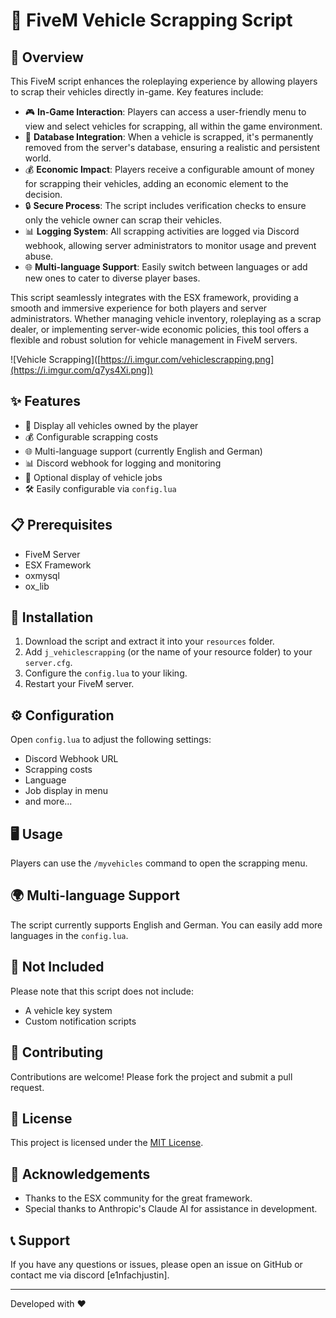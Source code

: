 # 🚗 FiveM Vehicle Scrapping Script

## 📜 Overview

This FiveM script enhances the roleplaying experience by allowing players to scrap their vehicles directly in-game. Key features include:

- 🎮 **In-Game Interaction**: Players can access a user-friendly menu to view and select vehicles for scrapping, all within the game environment.
- 💾 **Database Integration**: When a vehicle is scrapped, it's permanently removed from the server's database, ensuring a realistic and persistent world.
- 💰 **Economic Impact**: Players receive a configurable amount of money for scrapping their vehicles, adding an economic element to the decision.
- 🔒 **Secure Process**: The script includes verification checks to ensure only the vehicle owner can scrap their vehicles.
- 📊 **Logging System**: All scrapping activities are logged via Discord webhook, allowing server administrators to monitor usage and prevent abuse.
- 🌐 **Multi-language Support**: Easily switch between languages or add new ones to cater to diverse player bases.

This script seamlessly integrates with the ESX framework, providing a smooth and immersive experience for both players and server administrators. Whether managing vehicle inventory, roleplaying as a scrap dealer, or implementing server-wide economic policies, this tool offers a flexible and robust solution for vehicle management in FiveM servers.


![Vehicle Scrapping]([https://i.imgur.com/vehiclescrapping.png](https://i.imgur.com/q7ys4Xi.png])


## ✨ Features

- 🚙 Display all vehicles owned by the player
- 💰 Configurable scrapping costs
- 🌐 Multi-language support (currently English and German)
- 📊 Discord webhook for logging and monitoring
- 👥 Optional display of vehicle jobs
- 🛠 Easily configurable via `config.lua`

## 📋 Prerequisites

- FiveM Server
- ESX Framework
- oxmysql
- ox_lib

## 🚀 Installation

1. Download the script and extract it into your `resources` folder.
2. Add `j_vehiclescrapping` (or the name of your resource folder) to your `server.cfg`.
3. Configure the `config.lua` to your liking.
4. Restart your FiveM server.

## ⚙️ Configuration

Open `config.lua` to adjust the following settings:

- Discord Webhook URL
- Scrapping costs
- Language
- Job display in menu
- and more...

## 🖥️ Usage

Players can use the `/myvehicles` command to open the scrapping menu.

## 🌍 Multi-language Support

The script currently supports English and German. You can easily add more languages in the `config.lua`.

## 🚫 Not Included

Please note that this script does not include:

- A vehicle key system
- Custom notification scripts

## 🤝 Contributing

Contributions are welcome! Please fork the project and submit a pull request.

## 📜 License

This project is licensed under the [MIT License](LICENSE).

## 🙏 Acknowledgements

- Thanks to the ESX community for the great framework.
- Special thanks to Anthropic's Claude AI for assistance in development.

## 📞 Support

If you have any questions or issues, please open an issue on GitHub or contact me via discord [e1nfachjustin].

---

Developed with ❤️
